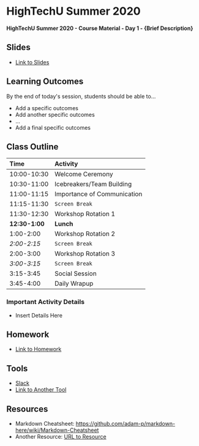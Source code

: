 # HighTechU Summer 2020

**HighTechU Summer 2020 - Course Material - Day 1 - {Brief Description}**

## Slides

* [Link to Slides](Link)

## Learning Outcomes
By the end of today's session, students should be able to...
* Add a specific outcomes
* Add another specific outcomes
* ...
* Add a final specific outcomes

## Class Outline

|Time|Activity|
|:---|:---|
|10:00-10:30| Welcome Ceremony|
|10:30-11:00|Icebreakers/Team Building|
|11:00-11:15|Importance of Communication|
|11:15-11:30|`Screen Break`|
|11:30-12:30|Workshop Rotation 1|
|**12:30-1:00**|**Lunch**|
|1:00-2:00|Workshop Rotation 2|
|*2:00-2:15*|`Screen Break`|
|2:00-3:00|Workshop Rotation 3|
|*3:00-3:15*|`Screen Break`|
|3:15-3:45|Social Session|
|3:45-4:00|Daily Wrapup|

### Important Activity Details

* Insert Details Here


## Homework

* [Link to Homework](Link)

## Tools

* [Slack](https://slack.com/)
* [Link to Another Tool](Link)

## Resources

* Markdown Cheatsheet: https://github.com/adam-p/markdown-here/wiki/Markdown-Cheatsheet
* Another Resource: [URL to Resource](link)
